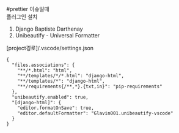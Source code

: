 #prettier 이슈일때  
플러그인 설치

1. Django Baptiste Darthenay
2. Unibeautify - Universal Formatter

[project경로]/.vscode/settings.json

```
{
  "files.associations": {
    "**/*.html": "html",
    "**/templates/*/*.html": "django-html",
    "**/templates/*": "django-html",
    "**/requirements{/**,*}.{txt,in}": "pip-requirements"
  },
  "unibeautify.enabled": true,
  "[django-html]": {
    "editor.formatOnSave": true,
    "editor.defaultFormatter": "Glavin001.unibeautify-vscode"
  }
}

```
